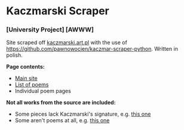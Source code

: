 # Kaczmarski Scraper

### [University Project] [AWWW]

Site scraped off [kaczmarski.art.pl](https://www.kaczmarski.art.pl/tworczosc/wiersze/) with the use of <https://github.com/pawnowocien/kaczmar-scraper-python>.
Written in polish.

**Page contents:**
- [Main site](https://pawnowocien.github.io/kaczmar-scraper/)
- [List of poems](https://pawnowocien.github.io/kaczmar-scraper/list.html)
- Individual poem pages

**Not all works from the source are included:**
- Some pieces lack Kaczmarski's signature, e.g. [this one](https://www.kaczmarski.art.pl/tworczosc/wiersze/dokumentacja-pewnego-faktu-ktory-zdarzyl-sie-w-naszym-miescie-watpliwe/)
- Some aren't poems at all, e.g. [this one](https://www.kaczmarski.art.pl/tworczosc/wiersze/1788-2/1788-albo-dramat-na-koncu-swiata/)
